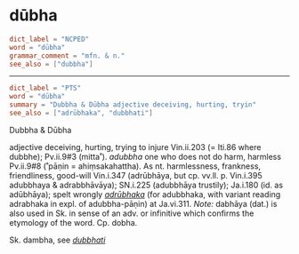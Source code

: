 # dūbha

``` toml
dict_label = "NCPED"
word = "dūbha"
grammar_comment = "mfn. & n."
see_also = ["dubbha"]
```

--------------------

``` toml
dict_label = "PTS"
word = "dūbha"
summary = "Dubbha & Dūbha adjective deceiving, hurting, tryin"
see_also = ["adrūbhaka", "dubbhati"]
```

Dubbha & Dūbha

adjective deceiving, hurting, trying to injure Vin.ii.203 (= Iti.86 where dubbhe); Pv.ii.9#3 (mitta˚). *adubbha* one who does not do harm, harmless Pv.ii.9#8 (˚pāṇin = ahiṃsakahattha). As nt. harmlessness, frankness, friendliness, good\-will Vin.i.347 (adrūbhāya, but cp. vv.ll. p. Vin.i.395 adubbhaya & adrabbhāvāya); SN.i.225 (adubbhāya trustily); Ja.i.180 (id. as adūbhāya); spelt wrongly *[adrūbhaka](adrūbhaka.md)* (for adubbhaka, with variant reading adrabhaka in expl. of adubbha\-pāṇin) at Ja.vi.311. *Note:* dabhāya (dat.) is also used in Sk. in sense of an adv. or infinitive which confirms the etymology of the word. Cp. dobha.

Sk. dambha, see *[dubbhati](dubbhati.md)*

